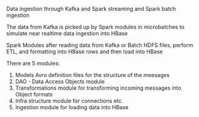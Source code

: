 Data ingestion through Kafka and Spark streaming and Spark batch ingestion

The data from Kafka is picked up by Spark modules in microbatches to simulate near realtime data ingestion into HBase

Spark Modules after reading data from Kafka or Batch HDFS files, perform ETL, and formatting into HBase rows and then load into HBase

There are 5 modules:

1) Models Avro definition files for the structure of the meesages
2) DAO - Data Access Objects module
3) Transformations module for transforming incoming messages into Object formats
4) Infra structure module for connections etc.
5) Ingestion module for loading data into HBase

